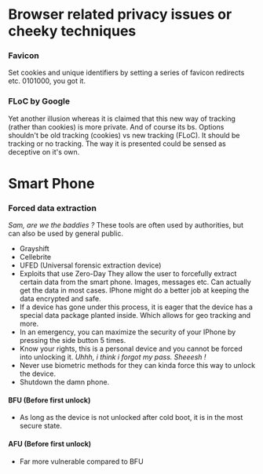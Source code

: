 # Browser related privacy issues or cheeky techniques

### Favicon
Set cookies and unique identifiers by setting a series of favicon redirects etc. 0101000, you got it.

### FLoC by Google

Yet another illusion whereas it is claimed that this new way of tracking (rather than cookies) is more private. And of course its bs. Options shouldn't be old tracking (cookies) vs new tracking (FLoC). It should be tracking or no tracking. The way it is presented could be sensed as deceptive on it's own.

# Smart Phone

### Forced data extraction
*Sam, are we the baddies ?*
These tools are often used by authorities, but can also be used by general public.
- Grayshift
- Cellebrite
- UFED (Universal forensic extraction device)
- Exploits that use Zero-Day
They allow the user to forcefully extract certain data from the smart phone. Images, messages etc.
Can actually get the data in most cases. IPhone might do a better job at keeping the data encrypted and safe.
- If a device has gone under this process, it is eager that the device has a special data package planted inside. Which allows for geo tracking and more.
- In an emergency, you can maximize the security of your IPhone by pressing the side button 5 times.
- Know your rights, this is a personal device and you cannot be forced into unlocking it. *Uhhh, i think i forgot my pass. Sheeesh !*
- Never use biometric methods for they can kinda force this way to unlock the device.
- Shutdown the damn phone.

#### BFU (Before first unlock)
- As long as the device is not unlocked after cold boot, it is in the most secure state.

#### AFU (Before first unlock)
- Far more vulnerable compared to BFU
